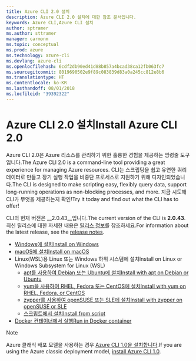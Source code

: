 ```yaml
---
title: Azure CLI 2.0 설치
description: Azure CLI 2.0 설치에 대한 참조 문서입니다.
keywords: Azure CLI,Azure CLI 설치
author: sptramer
ms.author: sttramer
manager: carmonm
ms.topic: conceptual
ms.prod: azure
ms.technology: azure-cli
ms.devlang: azure-cli
ms.openlocfilehash: 6cdf2db90ed41d88b857a4bcad38ca12fb063fc7
ms.sourcegitcommit: 8019690502e9f89c083839d83a0a245cc812e8b6
ms.translationtype: HT
ms.contentlocale: ko-KR
ms.lasthandoff: 08/01/2018
ms.locfileid: "39392322"
---
```

# <a name="install-azure-cli-20"></a><span data-ttu-id="166c8-104">Azure CLI 2.0 설치</span><span class="sxs-lookup"><span data-stu-id="166c8-104">Install Azure CLI 2.0</span></span>

<span data-ttu-id="166c8-105">Azure CLI 2.0은 Azure 리소스를 관리하기 위한 훌륭한 경험을 제공하는 명령줄 도구입니다.</span><span class="sxs-lookup"><span data-stu-id="166c8-105">The Azure CLI 2.0 is a command-line tool providing a great experience for managing Azure resources.</span></span> <span data-ttu-id="166c8-106">CLI는 스크립팅을 쉽고 유연한 쿼리 데이터로 만들고 장기 실행 작업을 비중단 프로세스로 지원하기 위해 디자인되었습니다.</span><span class="sxs-lookup"><span data-stu-id="166c8-106">The CLI is designed to make scripting easy, flexibly query data, support long-running operations as non-blocking processes, and more.</span></span> <span data-ttu-id="166c8-107">지금 시도해 CLI가 무엇을 제공하는지 확인!</span><span class="sxs-lookup"><span data-stu-id="166c8-107">Try it today and find out what the CLI has to offer!</span></span>

<span data-ttu-id="166c8-108">CLI의 현재 버전은 __2.0.43__입니다.</span><span class="sxs-lookup"><span data-stu-id="166c8-108">The current version of the CLI is __2.0.43__.</span></span> <span data-ttu-id="166c8-109">최신 릴리스에 대한 자세한 내용은 [릴리스 정보](release-notes-azure-cli.md)를 참조하세요.</span><span class="sxs-lookup"><span data-stu-id="166c8-109">For information about the latest release, see the [release notes](release-notes-azure-cli.md).</span></span>

* [<span data-ttu-id="166c8-110">Windows에 설치</span><span class="sxs-lookup"><span data-stu-id="166c8-110">Install on Windows</span></span>](install-azure-cli-windows.md)
* [<span data-ttu-id="166c8-111">macOS에 설치</span><span class="sxs-lookup"><span data-stu-id="166c8-111">Install on macOS</span></span>](install-azure-cli-macos.md)
* <span data-ttu-id="166c8-112">Linux(WSL)용 Linux 또는 Windows 하위 시스템에 설치</span><span class="sxs-lookup"><span data-stu-id="166c8-112">Install on Linux or Windows Subsystem for Linux (WSL)</span></span>
  * [<span data-ttu-id="166c8-113">apt를 사용하여 Debian 또는 Ubuntu에 설치</span><span class="sxs-lookup"><span data-stu-id="166c8-113">Install with apt on Debian or Ubuntu</span></span>](install-azure-cli-apt.md)
  * [<span data-ttu-id="166c8-114">yum을 사용하여 RHEL, Fedora 또는 CentOS에 설치</span><span class="sxs-lookup"><span data-stu-id="166c8-114">Install with yum on RHEL, Fedora, or CentOS</span></span>](install-azure-cli-yum.md)
  * [<span data-ttu-id="166c8-115">zypper를 사용하여 openSUSE 또는 SLE에 설치</span><span class="sxs-lookup"><span data-stu-id="166c8-115">Install with zypper on openSUSE or SLE</span></span>](install-azure-cli-zypper.md)
  * [<span data-ttu-id="166c8-116">스크립트에서 설치</span><span class="sxs-lookup"><span data-stu-id="166c8-116">Install from script</span></span>](install-azure-cli-linux.md)
* [<span data-ttu-id="166c8-117">Docker 컨테이너에서 실행</span><span class="sxs-lookup"><span data-stu-id="166c8-117">Run in Docker container</span></span>](run-azure-cli-docker.md)

> [!NOTE]
> <span data-ttu-id="166c8-118">Azure 클래식 배포 모델을 사용하는 경우 [Azure CLI 1.0을 설치합니다](install-cli-version-1.0.md).</span><span class="sxs-lookup"><span data-stu-id="166c8-118">If you are using the Azure classic deployment model, [install Azure CLI 1.0](install-cli-version-1.0.md).</span></span>
